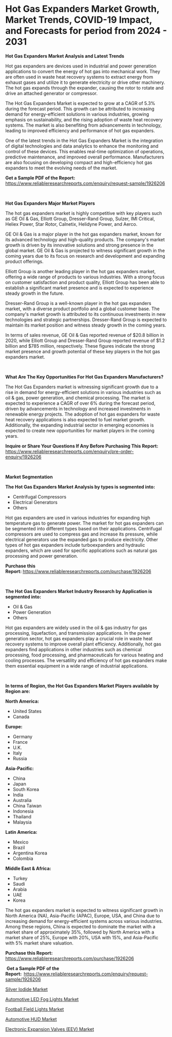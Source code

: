 <p><h1>Hot Gas Expanders Market Growth, Market Trends, COVID-19 Impact, and Forecasts for period from 2024 - 2031</h1></p><p><strong>Hot Gas Expanders Market Analysis and Latest Trends</strong></p>
<p><p>Hot gas expanders are devices used in industrial and power generation applications to convert the energy of hot gas into mechanical work. They are often used in waste heat recovery systems to extract energy from exhaust gases and utilize it to generate electricity or drive other machinery. The hot gas expands through the expander, causing the rotor to rotate and drive an attached generator or compressor.</p><p>The Hot Gas Expanders Market is expected to grow at a CAGR of 5.3% during the forecast period. This growth can be attributed to increasing demand for energy-efficient solutions in various industries, growing emphasis on sustainability, and the rising adoption of waste heat recovery systems. The market is also benefiting from advancements in technology, leading to improved efficiency and performance of hot gas expanders.</p><p>One of the latest trends in the Hot Gas Expanders Market is the integration of digital technologies and data analytics to enhance the monitoring and control of these devices. This enables real-time optimization of operations, predictive maintenance, and improved overall performance. Manufacturers are also focusing on developing compact and high-efficiency hot gas expanders to meet the evolving needs of the market.</p></p>
<p><strong>Get a Sample PDF of the Report:&nbsp;</strong> <a href="https://www.reliableresearchreports.com/enquiry/request-sample/1926206">https://www.reliableresearchreports.com/enquiry/request-sample/1926206</a></p>
<p>&nbsp;</p>
<p><strong>Hot Gas Expanders Major Market Players</strong></p>
<p><p>The hot gas expanders market is highly competitive with key players such as GE Oil & Gas, Elliott Group, Dresser-Rand Group, Sulzer, IMI Critical, Heliex Power, Star Rotor, Calnetix, Helidyne Power, and Aerco.</p><p>GE Oil & Gas is a major player in the hot gas expanders market, known for its advanced technology and high-quality products. The company's market growth is driven by its innovative solutions and strong presence in the global market. GE Oil & Gas is projected to witness significant growth in the coming years due to its focus on research and development and expanding product offerings.</p><p>Elliott Group is another leading player in the hot gas expanders market, offering a wide range of products to various industries. With a strong focus on customer satisfaction and product quality, Elliott Group has been able to establish a significant market presence and is expected to experience steady growth in the future.</p><p>Dresser-Rand Group is a well-known player in the hot gas expanders market, with a diverse product portfolio and a global customer base. The company's market growth is attributed to its continuous investments in new technologies and strategic partnerships. Dresser-Rand Group is expected to maintain its market position and witness steady growth in the coming years.</p><p>In terms of sales revenue, GE Oil & Gas reported revenue of $20.8 billion in 2020, while Elliott Group and Dresser-Rand Group reported revenue of $1.2 billion and $785 million, respectively. These figures indicate the strong market presence and growth potential of these key players in the hot gas expanders market.</p></p>
<p>&nbsp;</p>
<p><strong>What Are The Key Opportunities For Hot Gas Expanders Manufacturers?</strong></p>
<p><p>The Hot Gas Expanders market is witnessing significant growth due to a rise in demand for energy-efficient solutions in various industries such as oil & gas, power generation, and chemical processing. The market is expected to experience a CAGR of over 6% during the forecast period, driven by advancements in technology and increased investments in renewable energy projects. The adoption of hot gas expanders for waste heat recovery applications is also expected to fuel market growth. Additionally, the expanding industrial sector in emerging economies is expected to create new opportunities for market players in the coming years.</p></p>
<p><strong>Inquire or Share Your Questions If Any Before Purchasing This Report:</strong> <a href="https://www.reliableresearchreports.com/enquiry/pre-order-enquiry/1926206">https://www.reliableresearchreports.com/enquiry/pre-order-enquiry/1926206</a></p>
<p>&nbsp;</p>
<p><strong>Market Segmentation</strong></p>
<p><strong>The Hot Gas Expanders Market Analysis by types is segmented into:</strong></p>
<p><ul><li>Centrifugal Compressors</li><li>Electrical Generators</li><li>Others</li></ul></p>
<p><p>Hot gas expanders are used in various industries for expanding high temperature gas to generate power. The market for hot gas expanders can be segmented into different types based on their applications. Centrifugal compressors are used to compress gas and increase its pressure, while electrical generators use the expanded gas to produce electricity. Other types of hot gas expanders include turboexpanders and hydraulic expanders, which are used for specific applications such as natural gas processing and power generation.</p></p>
<p><strong>Purchase this Report:&nbsp;</strong><a href="https://www.reliableresearchreports.com/purchase/1926206">https://www.reliableresearchreports.com/purchase/1926206</a></p>
<p>&nbsp;</p>
<p><strong>The Hot Gas Expanders Market Industry Research by Application is segmented into:</strong></p>
<p><ul><li>Oil & Gas</li><li>Power Generation</li><li>Others</li></ul></p>
<p><p>Hot gas expanders are widely used in the oil & gas industry for gas processing, liquefaction, and transmission applications. In the power generation sector, hot gas expanders play a crucial role in waste heat recovery systems to improve overall plant efficiency. Additionally, hot gas expanders find applications in other industries such as chemical processing, food processing, and pharmaceuticals for various heating and cooling processes. The versatility and efficiency of hot gas expanders make them essential equipment in a wide range of industrial applications.</p></p>
<p>&nbsp;</p>
<p><strong>In terms of Region, the Hot Gas Expanders Market Players available by Region are:</strong></p>
<p>
    <p> <strong> North America: </strong>
        <ul>
            <li>United States</li>
            <li>Canada</li>
        </ul>
        </p> 
    <p> <strong> Europe: </strong>
        <ul>
            <li>Germany</li>
            <li>France</li>
            <li>U.K.</li>
            <li>Italy</li>
            <li>Russia</li>
        </ul>
        </p> 
    <p> <strong> Asia-Pacific: </strong>
        <ul>
            <li>China</li>
            <li>Japan</li>
            <li>South Korea</li>
            <li>India</li>
            <li>Australia</li>
            <li>China Taiwan</li>
            <li>Indonesia</li>
            <li>Thailand</li>
            <li>Malaysia</li>
        </ul>
        </p> 
    <p> <strong> Latin America: </strong>
        <ul>
            <li>Mexico</li>
            <li>Brazil</li>
            <li>Argentina Korea</li>
            <li>Colombia</li>
        </ul>
        </p> 
    <p> <strong> Middle East & Africa: </strong>
        <ul>
            <li>Turkey</li>
            <li>Saudi</li>
            <li>Arabia</li>
            <li>UAE</li>
            <li>Korea</li>
        </ul>
    </p>
    </p>
<p><p>The hot gas expanders market is expected to witness significant growth in North America (NA), Asia-Pacific (APAC), Europe, USA, and China due to increasing demand for energy-efficient systems across various industries. Among these regions, China is expected to dominate the market with a market share of approximately 35%, followed by North America with a market share of 25%, Europe with 20%, USA with 15%, and Asia-Pacific with 5% market share valuation.</p></p>
<p><strong>Purchase this Report: </strong><a href="https://www.reliableresearchreports.com/purchase/1926206">https://www.reliableresearchreports.com/purchase/1926206</a></p>
<p>&nbsp;<strong>Get a Sample PDF of the Report:&nbsp;&nbsp;</strong><a href="https://www.reliableresearchreports.com/enquiry/request-sample/1926206">https://www.reliableresearchreports.com/enquiry/request-sample/1926206</a></p>
<p><strong></strong></p>
<p><p><a href="https://view.publitas.com/reportprime-1/silver-iodide-market-furnish-information-about-market-size-market-share-market-dynamics-and-projections-spanning-from-2024-to-2031/">Silver Iodide Market</a></p><p><a href="https://github.com/Sarissaschmalingtr6fz2739/Market-Research-Report-List-1/blob/main/automotive-led-fog-lights-market.md">Automotive LED Fog Lights Market</a></p><p><a href="https://github.com/jodemen/Market-Research-Report-List-1/blob/main/football-field-lights-market.md">Football Field Lights Market</a></p><p><a href="https://acidic-farm-354.notion.site/Automotive-HUD-Market-Size-Growing-and-Forecasted-for-period-from-2024-2031-and-provides-complete--c003d37546fd4a27a2ec09a9daf6be69">Automotive HUD Market</a></p><p><a href="https://glittery-fuchsia-86a.notion.site/Decoding-the-Electronic-Expansion-Valves-EEV-Market-A-Deep-Dive-into-the-Latest-Market-Trends-Ma-a0486ec6fc2e4e279e0027d48d388fea">Electronic Expansion Valves (EEV) Market</a></p></p>